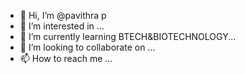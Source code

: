 - 👋 Hi, I’m @pavithra p
- 👀 I’m interested in ...
- 🌱 I’m currently learning BTECH&BIOTECHNOLOGY...
- 💞️ I’m looking to collaborate on ...
- 📫 How to reach me ...

<!---
pavithrapri/pavithrapri is a ✨ special ✨ repository because its `README.md` (this file) appears on your GitHub profile.
You can click the Preview link to take a look at your changes.
--->
